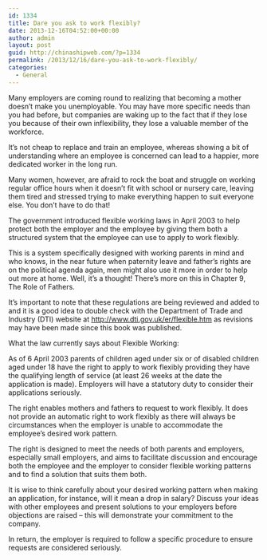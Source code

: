 ```yaml
---
id: 1334
title: Dare you ask to work flexibly?
date: 2013-12-16T04:52:00+00:00
author: admin
layout: post
guid: http://chinashipweb.com/?p=1334
permalink: /2013/12/16/dare-you-ask-to-work-flexibly/
categories:
  - General
---
```

Many employers are coming round to realizing that becoming a mother doesn’t make you unemployable. You may have more specific needs than you had before, but companies are waking up to the fact that if they lose you because of their own inflexibility, they lose a valuable member of the workforce.

It’s not cheap to replace and train an employee, whereas showing a bit of understanding where an employee is concerned can lead to a happier, more dedicated worker in the long run.

Many women, however, are afraid to rock the boat and struggle on working regular office hours when it doesn’t fit with school or nursery care, leaving them tired and stressed trying to make everything happen to suit everyone else. You don’t have to do that!

The government introduced flexible working laws in April 2003 to help protect both the employer and the employee by giving them both a structured system that the employee can use to apply to work flexibly.

This is a system specifically designed with working parents in mind and who knows, in the near future when paternity leave and father’s rights are on the political agenda again, men might also use it more in order to help out more at home. Well, it’s a thought! There’s more on this in Chapter 9, The Role of Fathers.

It’s important to note that these regulations are being reviewed and added to and it is a good idea to double check with the Department of Trade and Industry (DTI) website at http://www.dti.gov.uk/er/flexible.htm as revisions may have been made since this book was published.

What the law currently says about Flexible Working:

As of 6 April 2003 parents of children aged under six or of disabled children aged under 18 have the right to apply to work flexibly providing they have the qualifying length of service (at least 26 weeks at the date the application is made). Employers will have a statutory duty to consider their applications seriously.

The right enables mothers and fathers to request to work flexibly. It does not provide an automatic right to work flexibly as there will always be circumstances when the employer is unable to accommodate the employee’s desired work pattern.

The right is designed to meet the needs of both parents and employers, especially small employers, and aims to facilitate discussion and encourage both the employee and the employer to consider flexible working patterns and to find a solution that suits them both.

It is wise to think carefully about your desired working pattern when making an application, for instance, will it mean a drop in salary? Discuss your ideas with other employees and present solutions to your employers before objections are raised – this will demonstrate your commitment to the company.

In return, the employer is required to follow a specific procedure to ensure requests are considered seriously.